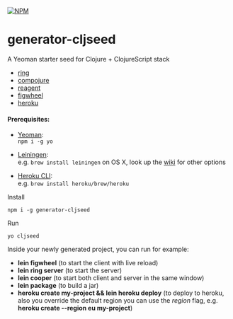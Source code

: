 [![NPM](https://nodei.co/npm/generator-cljseed.png)](https://npmjs.org/package/generator-cljseed)

# generator-cljseed

A Yeoman starter seed for Clojure + ClojureScript stack
- [ring](https://github.com/ring-clojure/ring) 
- [compojure](https://github.com/weavejester/compojure)
- [reagent](https://github.com/reagent-project/reagent)
- [figwheel](https://github.com/bhauman/lein-figwheel) 
- [heroku](https://github.com/heroku/lein-heroku)

#### Prerequisites:

+ [Yeoman](https://yeoman.io/):  
`npm i -g yo`

+ [Leiningen](https://leiningen.org/):  
e.g. `brew install leiningen` on OS X,
look up the [wiki](https://github.com/technomancy/leiningen/wiki/Packaging) for other options

+ [Heroku CLI](https://devcenter.heroku.com/articles/heroku-cli):  
e.g. `brew install heroku/brew/heroku`

Install
```
npm i -g generator-cljseed
```

Run 
```
yo cljseed
```

Inside your newly generated project, you can run for example:
+ **lein figwheel** (to start the client with live reload)
+ **lein ring server** (to start the server)
+ **lein cooper** (to start both client and server in the same window)
+ **lein package**  (to build a jar)
+ **heroku create my-project && lein heroku deploy** 
(to deploy to heroku, also you override the default region you can use the *region* flag, e.g. **heroku create --region eu my-project**)

